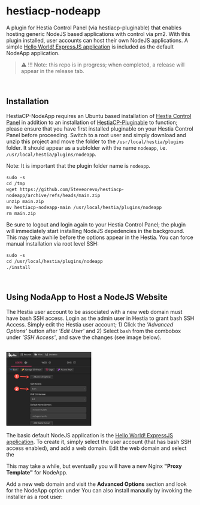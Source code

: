 # hestiacp-nodeapp
A plugin for Hestia Control Panel (via hestiacp-pluginable) that enables hosting generic NodeJS based applications with control via pm2. With this plugin installed, user accounts can host their own NodeJS applications. A simple [Hello World! ExpressJS application](https://expressjs.com/en/starter/hello-world.html) is included as the default NodeApp application.

> :warning: !!! Note: this repo is in progress; when completed, a release will appear in the release tab.

&nbsp;
## Installation
HestiaCP-NodeApp requires an Ubuntu based installation of [Hestia Control Panel](https://hestiacp.com) in addition to an installation of [HestiaCP-Pluginable](https://github.com/steveorevo/hestiacp-pluginable) to function; please ensure that you have first installed pluginable on your Hestia Control Panel before proceeding. Switch to a root user and simply download and unzip this project and move the folder to the `/usr/local/hestia/plugins` folder. It should appear as a subfolder with the name `nodeapp`, i.e. `/usr/local/hestia/plugins/nodeapp`.

Note: It is important that the plugin folder name is `nodeapp`.

```
sudo -s
cd /tmp
wget https://github.com/Steveorevo/hestiacp-nodeapp/archive/refs/heads/main.zip
unzip main.zip
mv hestiacp-nodeapp-main /usr/local/hestia/plugins/nodeapp
rm main.zip
```

Be sure to logout and login again to your Hestia Control Panel; the plugin will immediately start installing NodeJS depedencies in the background. This may take awhile before the options appear in the Hestia. You can force manual installation via root level SSH:

```
sudo -s
cd /usr/local/hestia/plugins/nodeapp
./install
```

&nbsp;
## Using NodaApp to Host a NodeJS Website
The Hestia user account to be associated with a new web domain must have bash SSH access. Login as the admin user in Hestia to grant bash SSH Access. Simply edit the Hestia user account; 1) Click the *'Advanced Options'* button after *'Edit User'* and 2) Select `bash` from the combobox under *'SSH Access'*, and save the changes (see image below).

<br><img src='enable-bash.jpg' width='45%'><br>

The basic default NodeJS application is the [Hello World! ExpressJS application](https://expressjs.com/en/starter/hello-world.html). To create it, simply select the user account (that has bash SSH access enabled), and add a web domain. Edit the web domain and select the 

This may take a while, but eventually you will have a new Nginx **"Proxy Template"** for NodeApp. 


Add a new web domain and visit the **Advanced Options** section and look for the NodeApp option under You can also install manaully by invoking the installer as a root user:





